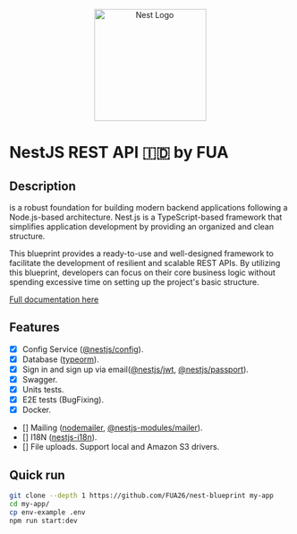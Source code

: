 <p align="center">
  <a href="http://nestjs.com/" target="blank"><img src="https://nestjs.com/img/logo-small.svg" width="200" alt="Nest Logo" /></a>
</p>

# NestJS REST API 🇮🇩 by FUA

## Description

is a robust foundation for building modern backend applications following a Node.js-based architecture. Nest.js is a TypeScript-based framework that simplifies application development by providing an organized and clean structure.

This blueprint provides a ready-to-use and well-designed framework to facilitate the development of resilient and scalable REST APIs. By utilizing this blueprint, developers can focus on their core business logic without spending excessive time on setting up the project's basic structure.

[Full documentation here](https://github.com/brocoders/nestjs-boilerplate/blob/main/docs/readme.md)

## Features

- [x] Config Service ([@nestjs/config](https://www.npmjs.com/package/@nestjs/config)).
- [x] Database ([typeorm](https://www.npmjs.com/package/typeorm)).
- [x] Sign in and sign up via email([@nestjs/jwt](https://www.npmjs.com/package/@nestjs/jwt), [@nestjs/passport](https://www.npmjs.com/package/@nestjs/passport)).
- [x] Swagger.
- [x] Units tests.
- [x] E2E tests (BugFixing).
- [x] Docker.
- [] Mailing ([nodemailer](https://www.npmjs.com/package/nodemailer), [@nestjs-modules/mailer](https://www.npmjs.com/package/@nestjs-modules/mailer)).
- [] I18N ([nestjs-i18n](https://www.npmjs.com/package/nestjs-i18n)).
- [] File uploads. Support local and Amazon S3 drivers.

## Quick run

```bash
git clone --depth 1 https://github.com/FUA26/nest-blueprint my-app
cd my-app/
cp env-example .env
npm run start:dev
```
